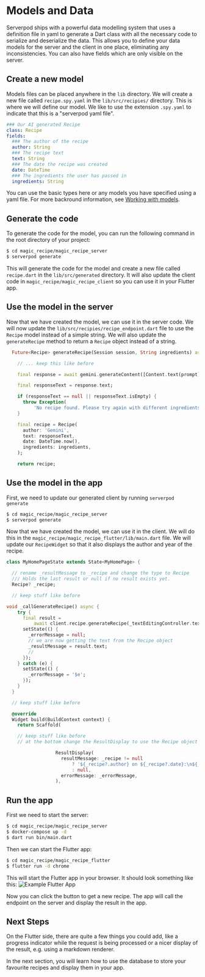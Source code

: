 # Models and Data

Serverpod ships with a powerful data modelling system that uses a definition file in yaml to generate a Dart class with all the necessary code to serialize and deserialize the data. This allows you to define your data models for the server and the client in one place, eliminating any inconsistencies. You can also have fields which are only visible on the server.

## Create a new model

Models files can be placed anywhere in the `lib` directory. We will create a new file called `recipe.spy.yaml` in the `lib/src/recipies/` directory. This is where we will define our model. We like to use the extension `.spy.yaml` to indicate that this is a "serverpod yaml file".

```yaml
### Our AI generated Recipe
class: Recipe
fields:
  ### The author of the recipe
  author: String
  ### The recipe text
  text: String
  ### The date the recipe was created
  date: DateTime
  ### The ingredients the user has passed in
  ingredients: String
```

You can use the basic types here or any models you have specified using a yaml file. For more backround information, see [Working with models](../concepts/models).

## Generate the code

To generate the code for the model, you can run the following command in the root directory of your project:

```bash
$ cd magic_recipe/magic_recipe_server
$ serverpod generate
```

This will generate the code for the model and create a new file called `recipe.dart` in the `lib/src/generated` directory. It will also update the client code in `magic_recipe/magic_recipe_client` so you can use it in your Flutter app.

## Use the model in the server

Now that we have created the model, we can use it in the server code. We will now update the `lib/src/recipies/recipe_endpoint.dart` file to use the `Recipe` model instead of a simple string. We will also update the `generateRecipe` method to return a `Recipe` object instead of a string.

```dart
  Future<Recipe> generateRecipe(Session session, String ingredients) async {

    // ... keep this like before

    final response = await gemini.generateContent([Content.text(prompt)]);

    final responseText = response.text;

    if (responseText == null || responseText.isEmpty) {
      throw Exception(
          'No recipe found. Please try again with different ingredients.');
    }

    final recipe = Recipe(
      author: 'Gemini',
      text: responseText,
      date: DateTime.now(),
      ingredients: ingredients,
    );

    return recipe;
```

## Use the model in the app

First, we need to update our generated client by running `serverpod generate`

```bash
$ cd magic_recipe/magic_recipe_server
$ serverpod generate
```

Now that we have created the model, we can use it in the client. We will do this in the `magic_recipe/magic_recipe_flutter/lib/main.dart` file. We will update our `RecipeWidget` so that it also displays the author and year of the recipe.

```dart
class MyHomePageState extends State<MyHomePage> {

  // rename _resultMessage to _recipe and change the type to Recipe
  /// Holds the last result or null if no result exists yet.
  Recipe? _recipe;

  // keep stuff like before

void _callGenerateRecipe() async {
    try {
      final result =
          await client.recipe.generateRecipe(_textEditingController.text);
      setState(() {
        _errorMessage = null;
        // we are now getting the text from the Recipe object
        _resultMessage = result.text;
        //
      });
    } catch (e) {
      setState(() {
        _errorMessage = '$e';
      });
    }
  }

  // keep stuff like before

  @override
  Widget build(BuildContext context) {
    return Scaffold(

    // keep stuff like before
    // at the bottom change the ResultDisplay to use the Recipe object

                  ResultDisplay(
                    resultMessage: _recipe != null
                        ? '${_recipe?.author} on ${_recipe?.date}:\n${_recipe?.text}'
                        : null,
                    errorMessage: _errorMessage,
                  ),

```

## Run the app

First we need to start the server:

```bash
$ cd magic_recipe/magic_recipe_server
$ docker-compose up -d
$ dart run bin/main.dart
```

Then we can start the Flutter app:

```bash
$ cd magic_recipe/magic_recipe_flutter
$ flutter run -d chrome
```

This will start the Flutter app in your browser. It should look something like this:
![Example Flutter App](https://serverpod.dev/assets/img/flutter-example-web.png)

Now you can click the button to get a new recipe. The app will call the endpoint on the server and display the result in the app.

## Next Steps

On the Flutter side, there are quite a few things you could add, like a progress indicator while the request is being processed or a nicer display of the result, e.g. using a markdown renderer.

In the next section, you will learn how to use the database to store your favourite recipes and display them in your app.
